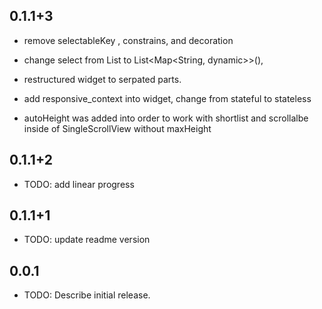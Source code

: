 ## 0.1.1+3

* remove selectableKey , constrains, and decoration

* change select from List<int> to List<Map<String, dynamic>>(),

* restructured widget to serpated parts.

* add responsive_context into widget, change from stateful to stateless

* autoHeight was added into order to work with shortlist and scrollalbe inside of SingleScrollView without maxHeight

## 0.1.1+2

* TODO: add linear progress

## 0.1.1+1

* TODO: update readme version

## 0.0.1

* TODO: Describe initial release.
